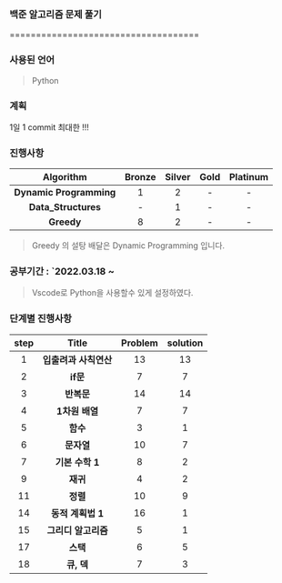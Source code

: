 ### 백준 알고리즘 문제 풀기
====================================
### 사용된 언어
> Python

### 계획
<p> 1일 1 commit 최대한  !!!</p>

### 진행사항
|      Algorithm       | Bronze | Silver | Gold | Platinum
|:---------------------:|:---:|:---:|:-----:|:-------------------:|
| <b>Dynamic Programming</b> |  1  |  2  |   -   |          -          |
| <b>Data_Structures</b> |  -  |  1  |   -   |          -          |
| <b>Greedy</b> |  8  |  2  |   -   |          -          |

> Greedy 의 설탕 배달은 Dynamic Programming 입니다.

### 공부기간 : `2022.03.18 ~
> Vscode로 Python을 사용할수 있게 설정하였다.

### 단계별 진행사항

|      step       | Title | Problem | solution |
|:---------------------:|:---:|:---:|:---:|
| 1 | <b>입출려과 사칙연산</b> |  13  |  13  |
| 2 | <b>if문</b> |  7  |  7  |
| 3 | <b>반복문</b> |  14  |  14  |
| 4 | <b>1차원 배열</b> |  7  |  7  |
| 5 | <b>함수</b> |  3  |  1  |
| 6 | <b>문자열</b> |  10  |  7  |
| 7 | <b>기본 수학 1</b> |  8  |  2  |
| 9 | <b>재귀</b> |  4  |  2  |
| 11 | <b>정렬</b> |  10  |  9  |
| 14 | <b>동적 계획법 1</b> |  16  |  1  |
| 15 | <b>그리디 알고리즘</b> |  5  |  1  |
| 17 | <b>스택</b> |  6  |  5  |
| 18 | <b>큐, 덱</b> |  7  |  3  |
